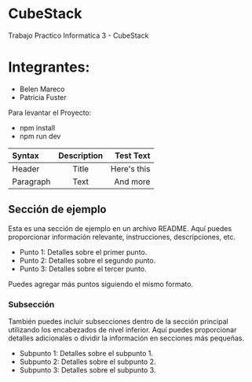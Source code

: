 # CubeStack
Trabajo Practico Informatica 3 - CubeStack
# Integrantes:
- Belen Mareco
- Patricia Fuster

Para levantar el Proyecto:
- npm install
- npm run dev

| Syntax      | Description | Test Text     |
| :---        |    :----:   |          ---: |
| Header      | Title       | Here's this   |
| Paragraph   | Text        | And more      |

## Sección de ejemplo

Esta es una sección de ejemplo en un archivo README. Aquí puedes proporcionar información relevante, instrucciones, descripciones, etc.

- Punto 1: Detalles sobre el primer punto.
- Punto 2: Detalles sobre el segundo punto.
- Punto 3: Detalles sobre el tercer punto.

Puedes agregar más puntos siguiendo el mismo formato.

### Subsección

También puedes incluir subsecciones dentro de la sección principal utilizando los encabezados de nivel inferior. Aquí puedes proporcionar detalles adicionales o dividir la información en secciones más pequeñas.

- Subpunto 1: Detalles sobre el subpunto 1.
- Subpunto 2: Detalles sobre el subpunto 2.
- Subpunto 3: Detalles sobre el subpunto 3.


